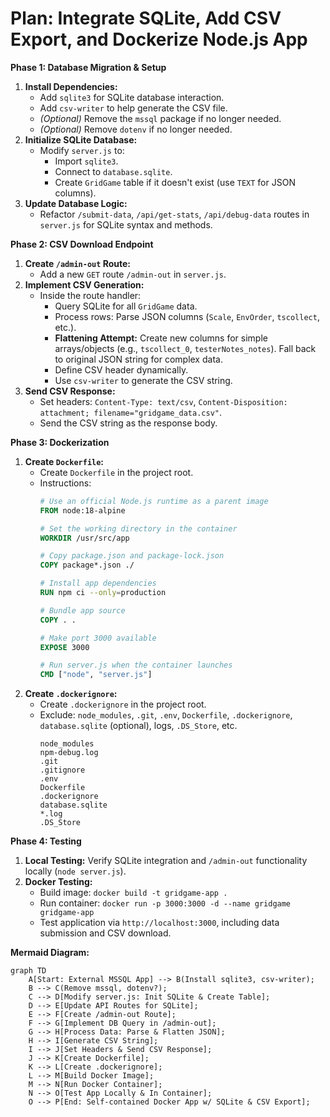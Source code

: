 # Plan: Integrate SQLite, Add CSV Export, and Dockerize Node.js App

**Phase 1: Database Migration & Setup**

1.  **Install Dependencies:**
    *   Add `sqlite3` for SQLite database interaction.
    *   Add `csv-writer` to help generate the CSV file.
    *   *(Optional)* Remove the `mssql` package if no longer needed.
    *   *(Optional)* Remove `dotenv` if no longer needed.
2.  **Initialize SQLite Database:**
    *   Modify `server.js` to:
        *   Import `sqlite3`.
        *   Connect to `database.sqlite`.
        *   Create `GridGame` table if it doesn't exist (use `TEXT` for JSON columns).
3.  **Update Database Logic:**
    *   Refactor `/submit-data`, `/api/get-stats`, `/api/debug-data` routes in `server.js` for SQLite syntax and methods.

**Phase 2: CSV Download Endpoint**

1.  **Create `/admin-out` Route:**
    *   Add a new `GET` route `/admin-out` in `server.js`.
2.  **Implement CSV Generation:**
    *   Inside the route handler:
        *   Query SQLite for all `GridGame` data.
        *   Process rows: Parse JSON columns (`Scale`, `EnvOrder`, `tscollect`, etc.).
        *   **Flattening Attempt:** Create new columns for simple arrays/objects (e.g., `tscollect_0`, `testerNotes_notes`). Fall back to original JSON string for complex data.
        *   Define CSV header dynamically.
        *   Use `csv-writer` to generate the CSV string.
3.  **Send CSV Response:**
    *   Set headers: `Content-Type: text/csv`, `Content-Disposition: attachment; filename="gridgame_data.csv"`.
    *   Send the CSV string as the response body.

**Phase 3: Dockerization**

1.  **Create `Dockerfile`:**
    *   Create `Dockerfile` in the project root.
    *   Instructions:
        ```dockerfile
        # Use an official Node.js runtime as a parent image
        FROM node:18-alpine

        # Set the working directory in the container
        WORKDIR /usr/src/app

        # Copy package.json and package-lock.json
        COPY package*.json ./

        # Install app dependencies
        RUN npm ci --only=production

        # Bundle app source
        COPY . .

        # Make port 3000 available
        EXPOSE 3000

        # Run server.js when the container launches
        CMD ["node", "server.js"]
        ```
2.  **Create `.dockerignore`:**
    *   Create `.dockerignore` in the project root.
    *   Exclude: `node_modules`, `.git`, `.env`, `Dockerfile`, `.dockerignore`, `database.sqlite` (optional), logs, `.DS_Store`, etc.
        ```
        node_modules
        npm-debug.log
        .git
        .gitignore
        .env
        Dockerfile
        .dockerignore
        database.sqlite
        *.log
        .DS_Store
        ```

**Phase 4: Testing**

1.  **Local Testing:** Verify SQLite integration and `/admin-out` functionality locally (`node server.js`).
2.  **Docker Testing:**
    *   Build image: `docker build -t gridgame-app .`
    *   Run container: `docker run -p 3000:3000 -d --name gridgame gridgame-app`
    *   Test application via `http://localhost:3000`, including data submission and CSV download.

**Mermaid Diagram:**

```mermaid
graph TD
    A[Start: External MSSQL App] --> B(Install sqlite3, csv-writer);
    B --> C(Remove mssql, dotenv?);
    C --> D[Modify server.js: Init SQLite & Create Table];
    D --> E[Update API Routes for SQLite];
    E --> F[Create /admin-out Route];
    F --> G[Implement DB Query in /admin-out];
    G --> H[Process Data: Parse & Flatten JSON];
    H --> I[Generate CSV String];
    I --> J[Set Headers & Send CSV Response];
    J --> K[Create Dockerfile];
    K --> L[Create .dockerignore];
    L --> M[Build Docker Image];
    M --> N[Run Docker Container];
    N --> O[Test App Locally & In Container];
    O --> P[End: Self-contained Docker App w/ SQLite & CSV Export];